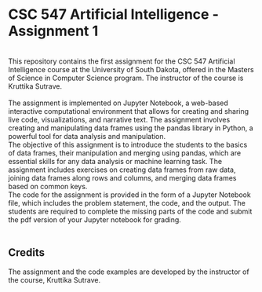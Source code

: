 # CSC 547 Artificial Intelligence - Assignment 1
<br>This repository contains the first assignment for the CSC 547 Artificial Intelligence course at the University of South Dakota, offered in the Masters of Science in Computer Science program. The instructor of the course is Kruttika Sutrave.
<br>
<br>
The assignment is implemented on Jupyter Notebook, a web-based interactive computational environment that allows for creating and sharing live code, visualizations, and narrative text. The assignment involves creating and manipulating data frames using the pandas library in Python, a powerful tool for data analysis and manipulation.
<br>
The objective of this assignment is to introduce the students to the basics of data frames, their manipulation and merging using pandas, which are essential skills for any data analysis or machine learning task. The assignment includes exercises on creating data frames from raw data, joining data frames along rows and columns, and merging data frames based on common keys.
<br>
The code for the assignment is provided in the form of a Jupyter Notebook file, which includes the problem statement, the code, and the output. The students are required to complete the missing parts of the code and submit the pdf version of your Jupyter notebook for grading.
<br>
<br>

## Credits
The assignment and the code examples are developed by the instructor of the course, Kruttika Sutrave.
